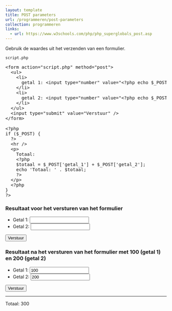 ```yaml
---
layout: template
title: POST parameters
url: /programmeren/post-parameters
collection: programmeren
links:
  - url: https://www.w3schools.com/php/php_superglobals_post.asp
---
```

Gebruik de waardes uit het verzenden van een formulier.

<code>script.php</code>
<pre data-enlighter-theme="beyond" data-enlighter-language="php">
&lt;form action="script.php" method="post"&gt;
  &lt;ul&gt;
    &lt;li&gt;
      getal 1: &lt;input type="number" value="&lt;?php echo $_POST['getal_1']?&gt;" name="getal_1" /&gt;
    &lt;/li&gt;
    &lt;li&gt;
      getal 2: &lt;input type="number" value="&lt;?php echo $_POST['getal_2']?&gt;" name="getal_2" /&gt;
    &lt;/li&gt;
  &lt;/ul&gt;
  &lt;input type="submit" value="Verstuur" /&gt;
&lt;/form&gt;

&lt;?php
if ($_POST) {
  ?&gt;
  &lt;hr /&gt;
  &lt;p&gt;
    Totaal: 
    &lt;?php
    $totaal = $_POST['getal_1'] + $_POST['getal_2'];
    echo 'Totaal: ' . $totaal;
    ?&gt;
  &lt;/p&gt;
  &lt;?php
}
?&gt;
</pre>

### Resultaat voor het versturen van het formulier
<div class="shadow result">
    <form>
    <ul>
    <li>Getal 1: <input type="number" /></li>
    <li>Getal 2: <input type="number" /></li>
    </ul>
    <input type="submit" value="Verstuur" />
    </form>
</div>

### Resultaat na het versturen van het formulier met 100 (getal 1) en 200 (getal 2)
<div class="shadow result">
    <form>
    <ul>
    <li>Getal 1: <input type="number" value="100" /></li>
    <li>Getal 2: <input type="number" value="200" /></li>
    </ul>
    <input type="submit" value="Verstuur" />
    </form>
    <hr />
    <p>Totaal: 300</p>
</div>